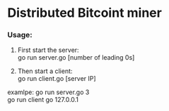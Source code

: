 # Distributed Bitcoint miner

### Usage:
1) First start the server:  
go run server.go [number of leading 0s]  

2) Then start a client:  
go run client.go [server IP]  

examlpe:
go run server.go 3  
go run client go 127.0.0.1  
